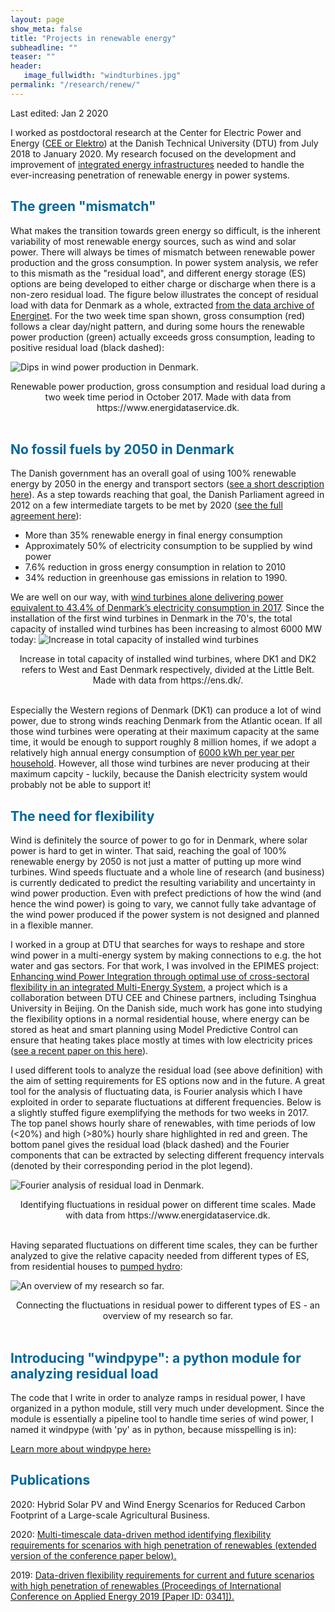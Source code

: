 ```yaml
---
layout: page
show_meta: false
title: "Projects in renewable energy"
subheadline: ""
teaser: ""
header:
   image_fullwidth: "windturbines.jpg"
permalink: "/research/renew/"
---
```


Last edited: Jan 2 2020<br>

I worked as postdoctoral research at the Center for Electric Power and Energy ([CEE or Elektro](http://www.cee.elektro.dtu.dk/)) at the Danish Technical University (DTU) from July 2018 to January 2020. My research focused on the development and improvement of [integrated energy infrastructures](http://www.cee.elektro.dtu.dk/research/Interconnected-energy-system/Integrated-energy-infrastructures) needed to handle the ever-increasing penetration of renewable energy in power systems. 

<h2 style="color: #006699">The green "mismatch"</h2>

What makes the transition towards green energy so difficult, is the inherent variability of most renewable energy sources, such as wind and solar power. 
There will always be times of mismatch between renewable power production and the gross consumption. 
In power system analysis, we refer to this mismath as the "residual load", and different energy storage (ES) options are being developed 
to either charge or discharge when there is a non-zero residual load. 
The figure below illustrates the concept of residual load with data for Denmark as a whole, extracted [from the data archive of Energinet](https://www.energidataservice.dk/). 
For the two week time span shown, gross consumption (red) follows a clear day/night pattern, and during some hours the renewable power production (green) actually 
exceeds gross consumption, leading to positive residual load (black dashed):


![Dips in wind power production in Denmark.](residual_load_data.png)
<center>Renewable power production, gross consumption and residual load during a two week time period in October 2017. 
Made with data from https://www.energidataservice.dk.</center>
<br>

<h2 style="color: #006699">No fossil fuels by 2050 in Denmark</h2>

The Danish government has an overall goal of using 100% renewable energy by 2050 in the energy and transport sectors ([see a short description here](http://denmark.dk/en/green-living/wind-energy)). 
As a step towards reaching that goal, the Danish Parliament agreed in 2012 on a few intermediate targets to be met by 2020 ([see the full agreement here](file:///home/karen/Downloads/EnergyPolicyinDenmark.pdf)):<br>
- More than 35% renewable energy in final energy consumption
- Approximately 50% of electricity consumption to be supplied by wind power
- 7.6% reduction in gross energy consumption in relation to 2010
- 34% reduction in greenhouse gas emissions in relation to 1990.

We are well on our way, with [wind turbines alone delivering power equivalent to 43.4% of Denmark’s electricity consumption in 2017](https://cleantechnica.com/2018/01/06/44-wind-denmark-smashed-already-huge-wind-energy-records-2017/). 
Since the installation of the first wind turbines in Denmark in the 70's, the total capacity of installed wind turbines has been increasing to almost 6000 MW today:
![Increase in total capacity of installed wind turbines](capacity.png)
<center>Increase in total capacity of installed wind turbines, where DK1 and DK2 refers to West and East Denmark respectively, divided at the Little Belt. Made with data from https://ens.dk/.</center>
<br>

Especially the Western regions of Denmark (DK1) can produce a lot of wind power, due to strong winds reaching Denmark from the Atlantic ocean. 
If all those wind turbines were operating at their maximum capacity at the same time, it would be enough to support roughly 8 million homes, if we adopt a relatively high annual energy consumption of [6000 kWh per year per household](https://www.ovoenergy.com/guides/energy-guides/how-much-electricity-does-a-home-use.html). 
However, all those wind turbines are never producing at their maximum capcity - luckily, because the Danish electricity system would probably not be able to support it! 


<h2 style="color: #006699">The need for flexibility</h2>
Wind is definitely the source of power to go for in Denmark, where solar power is hard to get in winter. 
That said, reaching the goal of 100% renewable energy by 2050 is not just a matter of putting up more wind turbines. 
Wind speeds fluctuate and a whole line of research (and business) is currently dedicated to predict the resulting variability and uncertainty in wind power production. 
Even with prefect predictions of how the wind (and hence the wind power) is going to vary, 
we cannot fully take advantage of the wind power produced if the power system is not designed and planned in a flexible manner. 

I worked in a group at DTU that searches for ways to reshape and store wind power in a multi-energy system by making connections to e.g. the hot water and gas sectors. 
For that work, I was involved in the EPIMES project: [Enhancing wind Power Integration through optimal use of cross-sectoral flexibility in an integrated Multi-Energy System](http://www.dtu.dk/english/news/nyhed?id=1e387552-3d06-4f2c-ab2b-f1b602e8e27a), a project which is a collaboration between DTU CEE and Chinese partners, including Tsinghua University in Beijing. 
On the Danish side, much work has gone into studying the flexibility options in a normal residential house, where energy can be stored as heat and smart planning using Model Predictive Control can ensure that heating takes place mostly at times with low electricity prices ([see a recent paper on this here](http://orbit.dtu.dk/files/139062795/WJET_2017101016173894.pdf)). 

I used different tools to analyze the residual load (see above definition) with the aim of setting requirements for ES options now and in the future. 
A great tool for the analysis of fluctuating data, is Fourier analysis which I have exploited in order to separate fluctuations at different frequencies. 
Below is a slightly stuffed figure exemplifying the methods for two weeks in 2017. 
The top panel shows hourly share of renewables, with time periods of low (<20%) and high (>80%) hourly share highlighted in red and green. 
The bottom panel gives the residual load (black dashed) and the Fourier components that can be extracted by selecting different frequency intervals 
(denoted by their corresponding period in the plot legend). 

![Fourier analysis of residual load in Denmark.](timeseries.png)
<center>Identifying fluctuations in residual power on different time scales. Made with data from https://www.energidataservice.dk.</center>
<br>

Having separated fluctuations on different time scales, they can be further analyzed to give the relative capacity needed from different types of ES, from residential houses to 
[pumped hydro](http://energystorage.org/energy-storage/technologies/pumped-hydroelectric-storage):

![An overview of my research so far.](abstract_figure.png)
<center>Connecting the fluctuations in residual power to different types of ES - an overview of my research so far.</center>
<br>

<h2 style="color: #006699">Introducing "windpype": a python module for analyzing residual load</h2>

The code that I write in order to analyze ramps in residual power, I have organized in a python module, 
still very much under development. 
Since the module is essentially a pipeline tool to handle time series of wind power, 
I named it windpype (with 'py' as in python, because misspelling is in):

<a class="radius button small" href="{{ site.url }}/windpype_dev/">Learn more about windpype here›</a>



<h2 style="color: #006699">Publications</h2>

2020: Hybrid Solar PV and Wind Energy Scenarios for Reduced Carbon Footprint of a Large-scale Agricultural Business.

2020: <a href="https://doi.org/10.1016/j.apenergy.2020.114702">Multi-timescale data-driven method identifying flexibility requirements for scenarios with high penetration of renewables (extended version of the conference paper below).</a>

2019: <a href="https://orbit.dtu.dk/en/publications/data-driven-flexibility-requirements-for-current-and-future-scena">Data-driven flexibility requirements for current and future scenarios with high penetration of renewables (Proceedings of International Conference on Applied Energy 2019 [Paper ID: 0341]).</a>


